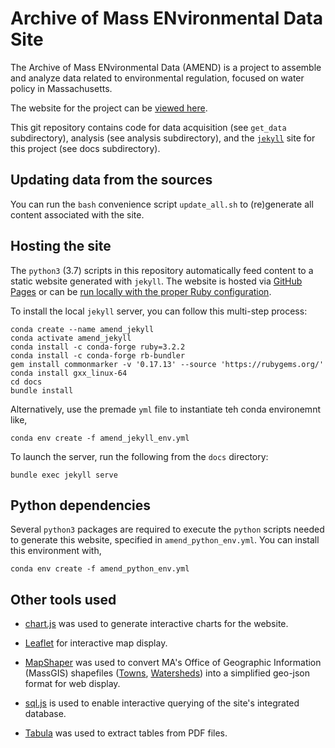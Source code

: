 # Archive of Mass ENvironmental Data Site

The Archive of Mass ENvironmental Data (AMEND) is a project to assemble and analyze data related to environmental regulation, focused on water policy in Massachusetts.

The website for the project can be [viewed here](https://nesanders.github.io/MAenvironmentaldata/).

This git repository contains code for data acquisition (see `get_data` subdirectory), analysis (see analysis subdirectory), and the [`jekyll`](https://jekyllrb.com/) site for this project (see docs subdirectory).


## Updating data from the sources

You can run the `bash` convenience script `update_all.sh` to (re)generate all content associated with the site.

## Hosting the site

The `python3` (3.7) scripts in this repository automatically feed content to a static website generated with `jekyll`.  The website is hosted via [GitHub Pages](https://help.github.com/articles/using-jekyll-as-a-static-site-generator-with-github-pages/) or can be [run locally with the proper Ruby configuration](https://help.github.com/articles/setting-up-your-github-pages-site-locally-with-jekyll/).

To install the local `jekyll` server, you can follow this multi-step process:

```
conda create --name amend_jekyll
conda activate amend_jekyll
conda install -c conda-forge ruby=3.2.2
conda install -c conda-forge rb-bundler
gem install commonmarker -v '0.17.13' --source 'https://rubygems.org/'
conda install gxx_linux-64
cd docs
bundle install
```

Alternatively, use the premade `yml` file to instantiate teh conda environemnt like,

```
conda env create -f amend_jekyll_env.yml
```

To launch the server, run the following from the `docs` directory:

```
bundle exec jekyll serve
```

## Python dependencies

Several `python3` packages are required to execute the `python` scripts needed to generate this website, specified in `amend_python_env.yml`. You can install this environment with,

```
conda env create -f amend_python_env.yml
```


## Other tools used

* [chart.js](http://www.chartjs.org/) was used to generate interactive charts for the website.

* [Leaflet](http://leafletjs.com) for interactive map display.

* [MapShaper](http://mapshaper.org/) was used to convert MA's Office of Geographic Information (MassGIS) shapefiles ([Towns](http://www.mass.gov/anf/research-and-tech/it-serv-and-support/application-serv/office-of-geographic-information-massgis/datalayers/townsurvey.html), [Watersheds](http://www.mass.gov/anf/research-and-tech/it-serv-and-support/application-serv/office-of-geographic-information-massgis/datalayers/watrshds.html)) into a simplified geo-json format for web display.

* [sql.js](https://github.com/kripken/sql.js/blob/master/README.md) is used to enable interactive querying of the site's integrated database.

* [Tabula](http://tabula.technology/) was used to extract tables from PDF files. 

